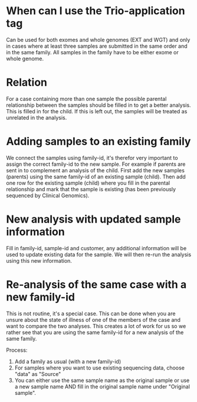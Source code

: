 # When can I use the Trio-application tag
Can be used for both exomes and whole genomes (EXT and WGT) and only in cases where at least three samples are submitted in the same order
and in the same family. 
All samples in the family have to be either exome or whole genome.

# Relation
For a case containing more than one sample the possible parental relationship between the samples should be filled in to get a better 
analysis. This is filled in for the child. If this is left out, the samples will be treated as unrelated in the analysis.

# Adding samples to an existing family 
We connect the samples using family-id, it's therefor very important to assign the correct family-id to the new sample. 
For example if parents are sent in to complement an analysis of the child. 
First add the new samples (parents) using the same family-id of an existing sample (child).
Then add one row for the existing sample (child) where you fill in the parental relationship and mark that the sample is existing (has been
previously sequenced by Clinical Genomics).

# New analysis with updated sample information
Fill in family-id, sample-id and customer, any additional information will be used to update existing data for the sample. We will then re-run the analysis using this 
new information.

# Re-analysis of the same case with a new family-id
This is not routine, it's a special case. This can be done when you are unsure about the state of illness of one of the members of 
the case and want to compare the two analyses.
This creates a lot of work for us so we rather see that you are using the same family-id for a new analysis of the same family.

Process:

1. Add a family as usual (with a new family-id)
2. For samples where you want to use existing sequencing data, choose "data" as "Source"
3. You can either use the same sample name as the original sample or use a new sample name AND fill in the original sample name
   under "Original sample".
